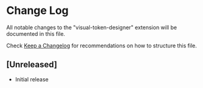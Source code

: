 # Change Log

All notable changes to the "visual-token-designer" extension will be documented in this file.

Check [Keep a Changelog](http://keepachangelog.com/) for recommendations on how to structure this file.

## [Unreleased]

- Initial release